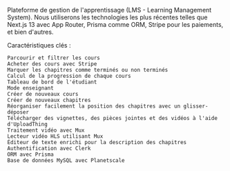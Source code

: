 Plateforme de gestion de l'apprentissage (LMS - Learning Management System). Nous utiliserons les technologies les plus récentes telles que Next.js 13 avec App Router, Prisma comme ORM, Stripe pour les paiements, et bien d'autres.

Caractéristiques clés :

    Parcourir et filtrer les cours
    Acheter des cours avec Stripe
    Marquer les chapitres comme terminés ou non terminés
    Calcul de la progression de chaque cours
    Tableau de bord de l'étudiant
    Mode enseignant
    Créer de nouveaux cours
    Créer de nouveaux chapitres
    Réorganiser facilement la position des chapitres avec un glisser-déposer
    Télécharger des vignettes, des pièces jointes et des vidéos à l'aide d'UploadThing
    Traitement vidéo avec Mux
    Lecteur vidéo HLS utilisant Mux
    Éditeur de texte enrichi pour la description des chapitres
    Authentification avec Clerk
    ORM avec Prisma
    Base de données MySQL avec Planetscale
